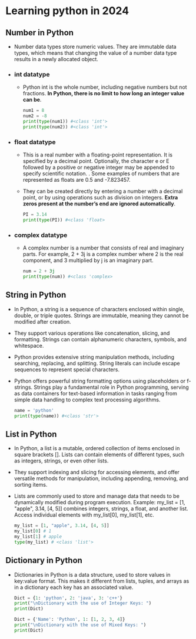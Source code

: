 # Learning python in 2024

## Number in Python

* Number data types store numeric values. They are immutable data types, which means that changing the value of a number data type results in a newly allocated object.

* ### int datatype
  * Python int is the whole number, including negative numbers but not fractions. **In Python, there is no limit to how long an integer value can be**.

    ```python
    num1 = 8
    num2 = -8
    print(type(num1)) #<class 'int'>
    print(type(num2)) #<class 'int'>
    ```
* ### float datatype
    * This is a real number with a floating-point representation. It is specified by a decimal point. Optionally, the character e or E followed by a positive or negative integer may be appended to specify scientific notation. . Some examples of numbers that are represented as floats are 0.5 and -7.823457.

    * They can be created directly by entering a number with a decimal point, or by using operations such as division on integers. **Extra zeros present at the number’s end are ignored automatically**.

        ```python
        PI = 3.14
        print(type(PI)) #<class 'float>
        ```

* ### complex datatype
    * A complex number is a number that consists of real and imaginary parts. For example, 2 + 3j is a complex number where 2 is the real component, and 3 multiplied by j is an imaginary part.

        ```python
        num = 2 + 3j 
        print(type(num)) #<class 'complex>
        ```

## String in Python
 * In Python, a string is a sequence of characters enclosed within single, double, or triple quotes. Strings are immutable, meaning they cannot be modified after creation. 

 * They support various operations like concatenation, slicing, and formatting. Strings can contain alphanumeric characters, symbols, and whitespace.

 * Python provides extensive string manipulation methods, including searching, replacing, and splitting. String literals can include escape sequences to represent special characters.

 * Python offers powerful string formatting options using placeholders or f-strings. Strings play a fundamental role in Python programming, serving as data containers for text-based information in tasks ranging from simple data handling to complex text processing algorithms.

    ```python
    name = 'python'
    print(type(name)) #<class 'str'>
    ```

## List in Python

* In Python, a list is a mutable, ordered collection of items enclosed in square brackets []. Lists can contain elements of different types, such as integers, strings, or even other lists. 

* They support indexing and slicing for accessing elements, and offer versatile methods for manipulation, including appending, removing, and sorting items.

* Lists are commonly used to store and manage data that needs to be dynamically modified during program execution. Example: my_list = [1, "apple", 3.14, [4, 5]] combines integers, strings, a float, and another list. Access individual elements with my_list[0], my_list[1], etc.

    ```python
    my_list = [1, "apple", 3.14, [4, 5]] 
    my_list[0] # 1
    my_list[1] # apple
    type(my_list) # <class 'list'>
    ```

## Dictionary in Python

* Dictionaries in Python is a data structure, used to store values in key:value format. This makes it different from lists, tuples, and arrays as in a dictionary each key has an associated value.

     ```python
    Dict = {1: 'python', 2: 'java', 3: 'c++'}
    print("\nDictionary with the use of Integer Keys: ")
    print(Dict)
    
    Dict = {'Name': 'Python', 1: [1, 2, 3, 4]}
    print("\nDictionary with the use of Mixed Keys: ")
    print(Dict)
    ```